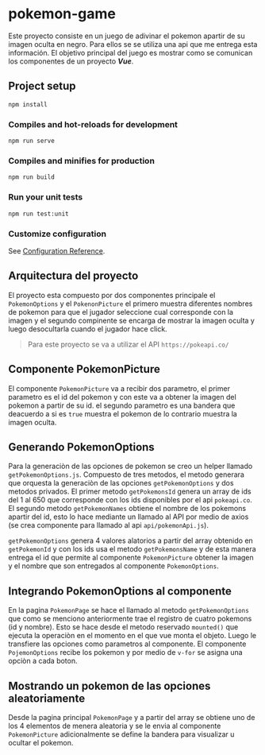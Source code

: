 # pokemon-game

Este proyecto consiste en un juego de adivinar el pokemon apartir de su imagen oculta en negro. Para ellos se se utiliza una api que me entrega esta información. El objetivo principal del juego es mostrar como se comunican los componentes de un proyecto ***Vue***.
## Project setup
```
npm install
```

### Compiles and hot-reloads for development
```
npm run serve
```

### Compiles and minifies for production
```
npm run build
```

### Run your unit tests
```
npm run test:unit
```

### Customize configuration
See [Configuration Reference](https://cli.vuejs.org/config/).

## Arquitectura del proyecto

El proyecto esta compuesto por dos componentes principale el `PokemonOptions` y el `PokenonPicture` el primero muestra diferentes nombres de pokemon para que el jugador seleccione cual corresponde con la imagen y el segundo compinente se encarga de mostrar la imagen oculta y luego desocultarla cuando el jugador hace click.

> Para este proyecto se va a utilizar el API `https://pokeapi.co/`

## Componente PokemonPicture

El componente `PokemonPicture` va a recibir dos parametro, el primer parametro es el id del pokemon y con este va a obtener la imagen del pokemon a partir de su id. el segundo parametro es una bandera que deacuerdo a si es `true` muestra el pokemon de lo contrario muestra la imagen oculta.

## Generando PokemonOptions

Para la generaciòn de las opciones de pokemon se creo un helper llamado `getPokemonOptions.js`. Compuesto de tres metodos, el metodo generara que orquesta la generaciòn de las opciones `getPokemonOptions` y dos metodos privados. El primer metodo `getPokemonsId` genera un array de ids del 1 al 650 que corresponde con los ids disponibles por el api `pokeapi.co`. El segundo metodo `getPokemonNames` obtiene el nombre de los pokemons apartir del id, esto lo hace mediante un llamado al API por medio de axios (se crea componente para llamado al api `api/pokemonApi.js`).

`getPokemonOptions` genera 4 valores alatorios a partir del array obtenido en `getPokemonId` y con los ids usa el metodo `getPokemonsName` y de esta manera entrega el id que permite al componente `PokemonPicture` obtener la imagen y el nombre que son entregados al componente `PokemonOptions`.

## Integrando PokemonOptions al componente

En la pagina `PokemonPage` se hace el llamado al metodo `getPokemonOptions` que como se menciono anteriormente trae el registro de cuatro pokemons (id y nombre). Esto se hace desde el metodo reservado `mounted()` que ejecuta la operaciòn en el momento en el que vue monta el objeto. Luego le transfiere las opciones como parametros al componente. El componente `PojemonOptions` recibe los pokemon y por medio de `v-for` se asigna una opciòn a cada boton.

## Mostrando un pokemon de las opciones aleatoriamente

Desde la pagina principal `PokemonPage` y a partir del array se obtiene uno de los 4 elementos de menera aleatoria y se le envia al componente `PokemonPicture` adicionalmente se define la bandera para visualizar u ocultar el pokemon. 
